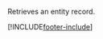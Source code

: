 Retrieves an entity record.

[!INCLUDE[footer-include](../../../../../../includes/footer-banner.md)]